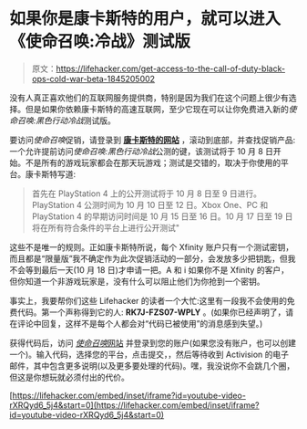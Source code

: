 # 如果你是康卡斯特的用户，就可以进入《使命召唤:冷战》测试版

> 原文：<https://lifehacker.com/get-access-to-the-call-of-duty-black-ops-cold-war-beta-1845205002>

没有人真正喜欢他们的互联网服务提供商，特别是因为我们在这个问题上很少有选择。但是如果你依赖康卡斯特的高速互联网，至少它现在可以让你免费进入新的*使命召唤:黑色行动冷战*测试版。



要访问*使命召唤*促销，请登录到 [**康卡斯特的网站**](https://my.xfinity.com/callofduty) ，滚动到底部，并查找促销产品:一个允许提前访问*使命召唤:黑色行动冷战*公测的键，该测试将于 10 月 8 日开始。不是所有的游戏玩家都会在那天玩游戏；测试是交错的，取决于你使用的平台。康卡斯特写道:

> 首先在 PlayStation 4 上的公开测试将于 10 月 8 日至 9 日进行。PlayStation 4 公测时间为 10 月 10 日至 12 日。Xbox One、PC 和 PlayStation 4 的早期访问时间是 10 月 15 日至 16 日。10 月 17 日至 19 日将在所有符合条件的平台上进行公开测试"

这些不是唯一的规则。正如康卡斯特所说，每个 Xfinity 账户只有一个测试密钥，而且都是“限量版”我不确定作为此次促销活动的一部分，会发放多少把钥匙，但我不会等到最后一天(10 月 18 日)才申请一把。A 和 i 如果你不是 Xfinity 的客户，但你知道一个非游戏玩家是，没有什么可以阻止他们为你抢到一个密钥。

事实上，我要帮你们这些 Lifehacker 的读者一个大忙:这里有一段我不会使用的免费代码。第一个声称得到它的人: **RK7J-FZS07-WPLY** 。(如果你已经声明了，请在评论中回复，这样不是每个人都会对“代码已被使用”的消息感到失望。)

获得代码后，访问 [*使命召唤*网站](https://www.callofduty.com/xfinity) 并登录到您的账户(如果您没有账户，也可以创建一个)。输入代码，选择您的平台，点击提交，，然后等待收到 Activision 的电子邮件，其中包含更多说明(以及更多要处理的代码)。嘿，我没说你不会跳几个圈，但这是你想玩就必须付出的代价。

 [https://lifehacker.com/embed/inset/iframe?id=youtube-video-rXRQyd6_5j4&start=0](https://lifehacker.com/embed/inset/iframe?id=youtube-video-rXRQyd6_5j4&start=0)